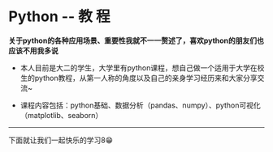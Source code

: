 # Python -- 教 程
**关于python的各种应用场景、重要性我就不一一赘述了，喜欢python的朋友们也应该不用我多说**
- 本人目前是大二的学生，大学里有python课程，想自己做一个适用于大学在校生的python教程，从第一人称的角度以及自己的亲身学习经历来和大家分享交流~

+ 课程内容包括：python基础、数据分析（pandas、numpy）、python可视化（matplotlib、seaborn）

***
  下面就让我们一起快乐的学习8😁
